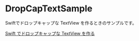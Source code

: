 # DropCapTextSample

Swiftでドロップキャップな TextView を作るときのサンプルです。

[Swift でドロップキャップな TextView を作る](http://oishi-kenko.hatenablog.com/entry/2017/11/15/232254)
